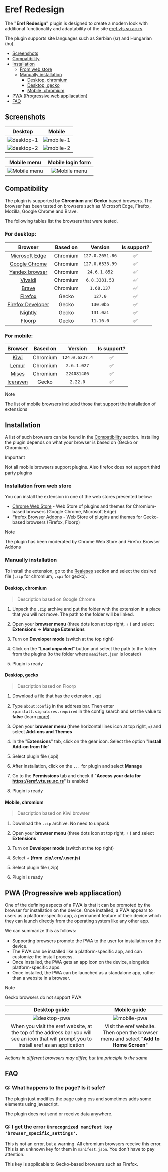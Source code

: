 # Eref Redesign

The **"Eref Redesign"** plugin is designed to create a modern look with additional functionality and adaptability of the site [eref.vts.su.ac.rs](https://eref.vts.su.ac.rs/sr).

The plugin supports site languages ​​such as Serbian (sr) and Hungarian (hu).

* [Screenshots](#screenshots)
* [Compatibility](#compatibility)
* [Installation](#installation)
    * [From web store](#installation-from-web-store)
    * [Manually installation](#manually-installation)
        * [Desktop, chromium](#desktop-chromium)
        * [Desktop, gecko](#desktop-gecko)
        * [Mobile, chromium](#mobile-chromium)
* [PWA (Progressive web appliacation)](#pwa-progressive-web-appliacation)
* [FAQ](#faq)

## Screenshots

| Desktop | Mobile |
| :-: | :-: |
| ![desktop-1](/assets/readme/professor-page.png) | ![mobile-1](/assets/readme/professor-page-mobile.png) |
| ![desktop-2](/assets/readme/profil-page.png) | ![mobile-2](/assets/readme/profil-page-mobile.png) |


| Mobile menu | Mobile login form |
| :-: | :-: |
| ![Mobile menu](/assets/readme/mobile-menu.png) | ![Mobile menu](/assets/readme/mobile-login.png)

## Compatibility 

The plugin is supported by **Сhromium** and **Gecko** based browsers. The browser has been tested on browsers such as Microsoft Edge, Firefox, Mozilla, Google Chrome and Brave.

The following tables list the browsers that were tested.

### For desktop:
| Browser | Based on | Version | Is support? |
| :-: | :-: | :-: | :-: |
| [Microsoft Edge](https://www.microsoft.com/en-us/edge/) | Chromium | `127.0.2651.86` | ✅ |
| [Google Chrome](https://www.google.com/chrome/) | Chromium | `127.0.6533.99` | ✅ |
| [Yandex browser](https://browser.yandex.com/) | Chromium | `24.6.1.852` | ✅ |
| [Vivaldi](https://vivaldi.com/) | Chromium | `6.8.3381.53` | ✅ |
| [Brave](https://brave.com/) | Chromium | `1.68.137` | ✅ |
| [Firefox](https://www.mozilla.org/en-US/firefox/new/) | Gecko | `127.0` | ✅ |
| [Firefox Developer](https://www.mozilla.org/en-US/firefox/developer/) | Gecko | `130.0b5` | ✅ |
| [Nightly](https://www.mozilla.org/en-US/firefox/131.0a1/releasenotes/) | Gecko | `131.0a1` | ✅ |
| [Floorp](https://floorp.app/) | Gecko | `11.16.0` | ✅ |

### For mobile:

| Browser | Based on | Version | Is support? |
| :-: | :-: | :-: | :-: |
| [Kiwi](https://kiwibrowser.com/) | Chromium | `124.0.6327.4` | ✅ |
| [Lemur](https://www.lemurbrowser.com/new_version_test/app/en.html) | Chromium | `2.6.1.027` | ✅ |
| [Mises](https://www.mises.site/) | Chromium | `224081406` | ✅ |
| [Iceraven](https://github.com/fork-maintainers/iceraven-browser) | Gecko | `2.22.0` | ✅ |

> [!NOTE]
> The list of mobile browsers included those that support the installation of extensions

## Installation

A list of such browsers can be found in the [Compatibility](#compatibility) section. Installing the plugin depends on what your browser is based on (Gecko or Chromium).

> [!IMPORTANT]
> Not all mobile browsers support plugins. Also firefox does not support third party plugins

### Installation from web store

You can install the extension in one of the web stores presented below:

* [Chrome Web Store](https://chromewebstore.google.com/detail/eref-redesign/jdlighnhjgljciligfihoadhpmamdcmp) - Web Store of plugins and themes for Chromium-based browsers (Google Chrome, Microsoft Edge)
* [Firefox Browser Addons](https://addons.mozilla.org/en-US/firefox/addon/eref-redesign/) - Web Store of plugins and themes for Gecko-based browsers (Firefox, Floorp)

> [!NOTE]
> The plugin has been moderated by Chrome Web Store and Firefox Browser Addons

### Manually installation

To install the extension, go to the [Realeses](https://github.com/stepan323446/eref-redesign/releases) section and select the desired file (`.zip` for chromium, `.xpi` for gecko).

#### Desktop, chromium
> Description based on Google Chrome

1. Unpack the `.zip` archive and put the folder with the extension in a place that you will not move. The path to the folder will be linked.

2. Open your **browser menu** (three dots icon at top right, `⋮`) and select **Extensions** -> **Manage Extensions**

3. Turn on **Developer mode** (switch at the top right)

4. Click on the "**Load unpacked**" button and select the path to the folder from the plugins (to the folder where `manifest.json` is located)

5. Plugin is ready

#### Desktop, gecko

> Description based on Floorp

1. Download a file that has the extension `.xpi`

2. Type `about:config` in the address bar. Then enter `xpinstall.signatures.required` in the config search and set the value to **false** (learn [more](https://support.mozilla.org/en-US/kb/add-on-signing-in-firefox)).

3. Open your **browser menu** (three horizontal lines icon at top right, `≡`) and select **Add-ons and Themes**

4. In the "**Extensions**" tab, click on the gear icon. Select the option "**Install Add-on from file**"

5. Select plugin file (.xpi)

6. After installation, click on the `...` for plugin and select **Manage**

7. Go to the **Permissions** tab and check if "**Access your data for https://eref.vts.su.ac.rs**" is enabled

8. Plugin is ready

#### Mobile, chromium

> Description based on Kiwi browser

1. Download the `.zip` archive. No need to unpack

2. Open your **browser menu** (three dots icon at top right, `⋮`) and select **Extensions**

3. Turn on **Developer mode** (switch at the top right)

4. Select **+ (from .zip/.crx/.user.js)**

5. Select plugin file (.zip)

6. Plugin is ready

## PWA (Progressive web appliacation)

One of the defining aspects of a PWA is that it can be promoted by the browser for installation on the device. Once installed, a PWA appears to users as a platform-specific app, a permanent feature of their device which they can launch directly from the operating system like any other app.

We can summarize this as follows:

*   Supporting browsers promote the PWA to the user for installation on the device.
*   The PWA can be installed like a platform-specific app, and can customize the install process.
*   Once installed, the PWA gets an app icon on the device, alongside platform-specific apps.
*   Once installed, the PWA can be launched as a standalone app, rather than a website in a browser.

> [!NOTE]
> Gecko browsers do not support PWA

| Desktop guide | Mobile guide | 
| :-: | :-: |
|![desktop-pwa](/assets/readme/pwa-desktop.jpg) |![mobile-pwa](/assets/readme/pwa-mobile.jpg) |
| When you visit the eref website, at the top of the address bar you will see an icon that will prompt you to install eref as an application | Visit the eref website. Then open the browser menu and select "**Add to Home Screen**" |

*Actions in different browsers may differ, but the principle is the same*

## FAQ

### Q: What happens to the page? Is it safe?

The plugin just modifies the page using css and sometimes adds some elements using javascript.

The plugin does not send or receive data anywhere.

### Q: I get the error `Unrecognized manifest key 'browser_specific_settings'`.

This is not an error, but a warning. All chromium browsers receive this error. This is an unknown key for them in `manifest.json`. You don't have to pay attention.

This key is applicable to Gecko-based browsers such as Firefox.